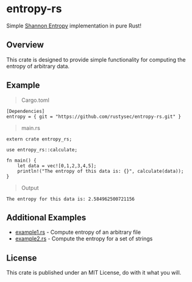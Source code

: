 # entropy-rs
Simple [Shannon Entropy](https://en.wiktionary.org/wiki/Shannon_entropy) implementation in pure Rust!

## Overview
This crate is designed to provide simple functionality for computing the entropy of arbitrary data. 

## Example
>Cargo.toml
```
[Dependencies]
entropy = { git = "https://github.com/rustysec/entropy-rs.git" }
```

>main.rs

```
extern crate entropy_rs;

use entropy_rs::calculate;

fn main() {
    let data = vec![0,1,2,3,4,5];
    println!("The entropy of this data is: {}", calculate(data));
}
```
>Output

```
The entropy for this data is: 2.584962500721156
```

## Additional Examples
- [example1.rs](examples/example1.rs) - Compute entropy of an arbitrary file
- [example2.rs](examples/example2.rs) - Compute the entropy for a set of strings

## License
This crate is published under an MIT License, do with it what you will.
